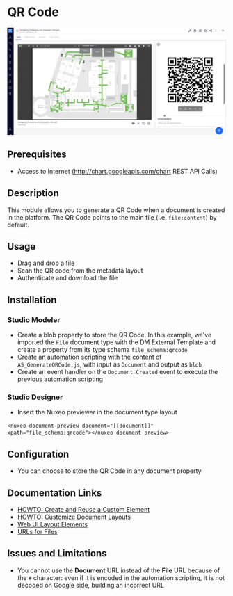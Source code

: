 # QR Code

![QR Code](qrcode.png)

## Prerequisites

- Access to Internet (http://chart.googleapis.com/chart REST API Calls)

## Description

This module allows you to generate a QR Code when a document is created in the platform. The QR Code points to the main file (i.e. `file:content`) by default.

## Usage

- Drag and drop a file
- Scan the QR code from the metadata layout
- Authenticate and download the file

## Installation

### Studio Modeler

- Create a blob property to store the QR Code. In this example, we've imported the `File` document type with the DM External Template and create a property from its type schema `file_schema:qrcode`
- Create an automation scripting with the content of `AS_GenerateQRCode.js`, with input as `Document` and output as `blob`
- Create an event handler on the `Document Created` event to execute the previous automation scripting

### Studio Designer

- Insert the Nuxeo previewer in the document type layout

```
<nuxeo-document-preview document="[[document]]" xpath="file_schema:qrcode"></nuxeo-document-preview>
```

## Configuration

- You can choose to store the QR Code in any document property

## Documentation Links

- [HOWTO: Create and Reuse a Custom Element](https://doc.nuxeo.com/nxdoc/how-to-create-and-reuse-custom-element/)
- [HOWTO: Customize Document Layouts](https://doc.nuxeo.com/nxdoc/web-ui-document-layouts/)
- [Web UI Layout Elements](https://doc.nuxeo.com/nxdoc/web-ui-layouts/)
- [URLs for Files](https://doc.nuxeo.com/nxdoc/urls-for-files/)

## Issues and Limitations

- You cannot use the **Document** URL instead of the **File** URL because of the `#` character: even if it is encoded in the automation scripting, it is not decoded on Google side, building an incorrect URL
